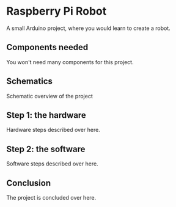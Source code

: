 # Raspberry Pi Robot
A small Arduino project, where you would learn to create a robot.

Components needed
------------------

You won't need many components for this project.


Schematics
------------------
Schematic overview of the project


Step 1: the hardware
------------------
Hardware steps described over here.


Step 2: the software
------------------
Software steps described over here.


Conclusion
------------------
The project is concluded over here.
